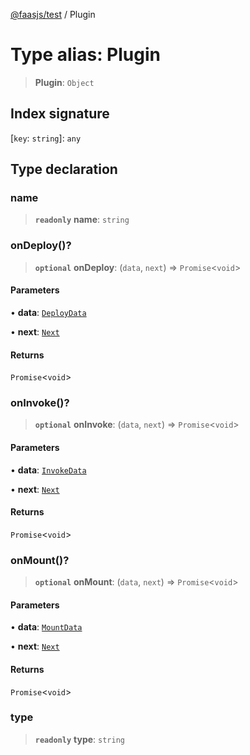 [@faasjs/test](../README.md) / Plugin

# Type alias: Plugin

> **Plugin**: `Object`

## Index signature

 \[`key`: `string`\]: `any`

## Type declaration

### name

> **`readonly`** **name**: `string`

### onDeploy()?

> **`optional`** **onDeploy**: (`data`, `next`) => `Promise`\<`void`\>

#### Parameters

• **data**: [`DeployData`](DeployData.md)

• **next**: [`Next`](Next.md)

#### Returns

`Promise`\<`void`\>

### onInvoke()?

> **`optional`** **onInvoke**: (`data`, `next`) => `Promise`\<`void`\>

#### Parameters

• **data**: [`InvokeData`](InvokeData.md)

• **next**: [`Next`](Next.md)

#### Returns

`Promise`\<`void`\>

### onMount()?

> **`optional`** **onMount**: (`data`, `next`) => `Promise`\<`void`\>

#### Parameters

• **data**: [`MountData`](MountData.md)

• **next**: [`Next`](Next.md)

#### Returns

`Promise`\<`void`\>

### type

> **`readonly`** **type**: `string`
